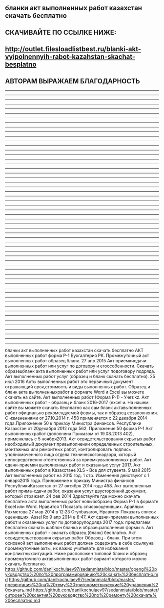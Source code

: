 бланки акт выполненных работ казахстан скачать бесплатно
--------------------------------------------------
СКАЧИВАЙТЕ ПО ССЫЛКЕ НИЖЕ:
--------------------------------------------------
http://outlet.filesloadlistbest.ru/blanki-akt-vyipolnennyih-rabot-kazahstan-skachat-besplatno
--------------------------------------------------
АВТОРАМ ВЫРАЖАЕМ БЛАГОДАРНОСТЬ
--------------------------------------------------
--------------------------------------------------
--------------------------------------------------
--------------------------------------------------
--------------------------------------------------
--------------------------------------------------
--------------------------------------------------
--------------------------------------------------
--------------------------------------------------
--------------------------------------------------
--------------------------------------------------
--------------------------------------------------
--------------------------------------------------
--------------------------------------------------
--------------------------------------------------
--------------------------------------------------
--------------------------------------------------
--------------------------------------------------
--------------------------------------------------
--------------------------------------------------
--------------------------------------------------
--------------------------------------------------
--------------------------------------------------
--------------------------------------------------
--------------------------------------------------
--------------------------------------------------
--------------------------------------------------
--------------------------------------------------
--------------------------------------------------
--------------------------------------------------
--------------------------------------------------
--------------------------------------------------
--------------------------------------------------
--------------------------------------------------
--------------------------------------------------
--------------------------------------------------
--------------------------------------------------
--------------------------------------------------
--------------------------------------------------
--------------------------------------------------
--------------------------------------------------
--------------------------------------------------
--------------------------------------------------
--------------------------------------------------
--------------------------------------------------
--------------------------------------------------
--------------------------------------------------
--------------------------------------------------
--------------------------------------------------
--------------------------------------------------
--------------------------------------------------
--------------------------------------------------
--------------------------------------------------
--------------------------------------------------
--------------------------------------------------
--------------------------------------------------
--------------------------------------------------
бланки акт выполненных работ казахстан скачать бесплатно АКТ выполненных работ форма Р-1  Бухгалтерия РК. Промежуточный акт выполненных работ образец бланк. 27 апр 2015  Акт приемкисдачи выполненных работ или услуг по договору и егоособенности. Скачать образецбланк акта выполненных работ или услуг подоговору подряда. Акт выполненных работ услуг (образец и бланк скачать бесплатно). 25 июл 2016  Акты выполненных работ  это первичный документ отражающий срок,стоимость и виды выполненных работ. Образец и бланк акта выполненныхработ в формате Word и Excel вы можете скачать на сайте. Акт выполненных работ (Форма Р-1) - Учет.kz. Акт выполненных работ - образец и бланк 2016-2017 (excel и. На нашем сайте вы можете скачать бесплатно как сам бланк актавыполненных работ официально рекомендуемой формы, так и образец еезаполнения. С изменениями от 27.10.2014 г.  458 применяется с 22 декабря 2014 года.Приложение 50 к приказу Министра финансов. Республики Казахстан от 20декабря 2012 года  562. Приложение 50 форма Р-1 Акт выполненныхработ (дополнена Приказом от 19.08.2013  402), применялась с 5 ноября2013. Акт освидетельствования скрытых работ  необходимый документ привыполнении определенных строительных, монтажных или ремонтных работ, контролировать  подпись уполномоченного лица отдела техническогонадзора, который непосредственно ответственный за приемкувыполненных работ.
Акт сдачи-приемки выполненных работ и оказанных услуг 2017. Акт выполненных работ в Казахстане XLS - Все для студента. 9 май 2015  Акт выполненных работ на 2015 год. 1 стр. Изменения действуют с 1 января2015 года. Приложение к приказу Министра финансов РеспубликиКазахстан от 27 октября 2014 года 458. Акт выполненных работ прима-сдачи работ, оказания услуг двусторонний документ, который отражает. 24 фев 2014  Здраствуйте где можно скачать бесплатно акта выполненных работ новыйобразец Форма Р-1 в формате Excel или Word. Нравится 1 Показать списокоценивших. Арайлым Рахметова 27 мар 2014 в 12:23  Orynbasarov,.Нравится Показать список оценивших. Assel Ro 9 апр 2014 в 8:47. Акт сдачи-приемки выполненных работ и оказанных услуг по договоруподряда 2017 года: предлагаем бесплатно скачать шаблон бланка и образецзаполнения формы в. Акт выполненных работ - скачать образец (бланк) бесплатно. Акт освидетельствования скрытых работ  Образец - бланк. При этом основной акт выполненных работ должен содержать в себе ссылкуна промежуточные акты, их важно учитывать для избежания конфликтныхситуаций. Ниже расположен типовой бланк и образец промежуточного актавыполненных работ вариант которого можно скачать бесплатно.
https://github.com/danilkochulaev97/sedanmiata/blob/master/opengl%20руководство%20по%20программированию%20скачать%20бесплатно.md
https://github.com/danilkochulaev97/sedanmiata/blob/master/презентация%20на%20тему%20тригонометрические%20уравнения%20скачать.md
https://github.com/danilkochulaev97/sedanmiata/blob/master/ситроен%20ксантия%20руководство%20по%20ремонту%20скачать%20бесплатно.md